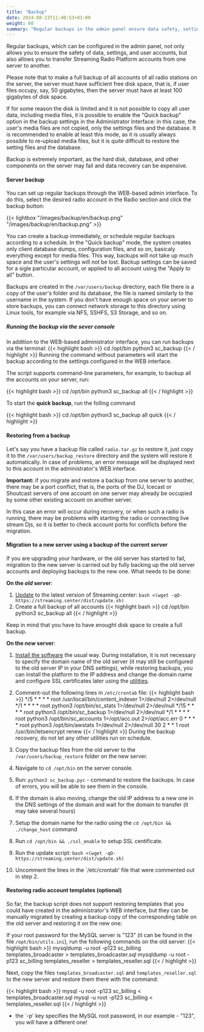 ```yaml
---
title: "Backup"
date: 2024-08-23T11:40:53+03:00
weight: 60
summary: "Regular backups in the admin panel ensure data safety, settings, and user account protection, and allow for server migration, with options for full or quick backups depending on disk space availability."
---
```


Regular backups, which can be configured in the admin panel, not only allows you to ensure the safety of data, settings, and user accounts, but also allows you to transfer Streaming Radio Platform accounts from one server to another.

Please note that to make a full backup of all accounts of all radio stations on the server, the server must have sufficient free disk space, that is, if user files occupy, say, 50 gigabytes, then the server must have at least 100 gigabytes of disk space.

If for some reason the disk is limited and it is not possible to copy all user data, including media files, it is possible to enable the "Quick backup" option in the backup settings in the Administrator Interface: in this case, the user's media files are not copied, only the settings files and the database. It is recommended to enable at least this mode, as it is usually always possible to re-upload media files, but it is quite difficult to restore the setting files and the database.

Backup is extremely important, as the hard disk, database, and other components on the server may fail and data recovery can be expensive.

#### Server backup
You can set up regular backups through the WEB-based admin interface. To do this, select the desired radio account in the Radio section and click the backup button:

{{< lightbox "/images/backup/en/backup.png" "/images/backup/en/backup.png" >}}

You can create a backup immediately, or schedule regular backups according to a schedule. In the "Quick backup" mode, the system creates only client database dumps, configuration files, and so on, basicaly everything except for media files. This way, backups will not take up much space and the user's settings will not be lost.
Backup settings can be saved for a sigle particular account, or applied to all account using the "Apply to all" button.

Backups are created in the `/var/users/backup` directory, each file there is a copy of the user's folder and its database, the file is named similarly to the username in the system.
If you don't have enough space on your server to store backups, you can connect network storage to this directory using Linux tools, for example via NFS, SSHFS, S3 Storage, and so on.

##### Running the backup via the sever console
In addition to the WEB-based administrator interface, you can run backups via the terminal:
{{< highlight bash  >}}
cd /opt/bin
python3 sc_backup
{{< / highlight >}}
Running the command without parameters will start the backup according to the settings configured in the WEB interface.

The script supports command-line parameters, for example, to backup all the accounts on your server, run:

{{< highlight bash  >}}
cd /opt/bin
python3 sc_backup all
{{< / highlight >}}

To start the **quick backup**, run the folling command

{{< highlight bash  >}}
cd /opt/bin
python3 sc_backup all quick
{{< / highlight >}}

#### Restoring from a backup
Let's say you have a backup file called `radio.tar.gz` to restore it, just copy it to the `/var/users/backup_restore` directory and the system will restore it automatically. In case of problems, an error message will be displayed next to this account in the administrator's WEB interface.

**Important:** if you migrate and restore a backup from one server to another, there may be a port conflict, that is, the ports of the DJ, Icecast or Shoutcast servers of one account on one server may already be occupied by some other existing account on another server.

In this case an error will occur during recovery, or when such a radio is running, there may be problems with starting the radio or connecting live stream Djs, so it is better to check account ports for conflicts before the migration. 


#### Migration to a new server using a backup of the current server
If you are upgrading your hardware, or the old server has started to fail, migration to the new server is carried out by fully backing up the old server accounts and deploying backups to the new one. What needs to be done:

**On the *old* server**:

1. [Update](/docs/system/upgrade) to the latest version of Streaming.center: `bash <(wget -qO- https://streaming.center/dist/update.sh)`
2. Create a full backup of all accounts
{{< highlight bash  >}}
cd /opt/bin
python3 sc_backup all
{{< / highlight >}}

Keep in mind that you have to have enought disk space to create a full backup.

**On the *new* server**:

1. [Install the software](/docs/system/installation) the usual way. 
During installation, it is not necessary to specify the domain name of the old server (it may still be configured to the old server IP in your DNS settings), while restoring backups, you can install the platform to the IP address and change the domain name and configure SSL certificates later using the [utilities](/docs/system/utils).
2. Comment-out the following lines in `/etc/crontab` file:
{{< highlight bash  >}}
*/5 * * * * root /usr/local/bin/content_indexer 1>/dev/null 2>/dev/null
*/1 * * * * root python3 /opt/bin/sc_stats 1>/dev/null 2>/dev/null
*/15 * * * * root python3 /opt/bin/sc_backup 1>/dev/null 2>/dev/null
*/1  * * * * root python3 /opt/bin/sc_accounts 1>/opt/acc.out 2>/opt/acc.err
0    * * * * root python3 /opt/bin/awstats 1>/dev/null 2>/dev/null
30 2 * * 1 root /usr/bin/letsencrypt renew
{{< / highlight >}}
During the backup recovery, do not let any other utilities run on schedule.

3. Copy the backup files from the old server to the `/var/users/backup_restore` folder on the new server.
4. Navigate to `cd /opt/bin` on the server console.
5. Run: `python3 sc_backup.pyc` - command to restore the backups. In case of errors, you will be able to see them in the console.
6. If the domain is also moving, change the old IP address to a new one in the DNS settings of the domain and wait for the domain to transfer (it may take several hours)
7. Setup the domain name for the radio using the `cd /opt/bin && ./change_host` command 
8. Run `cd /opt/bin && ./ssl_enable` to setup SSL centificate.
9. Run the update script: `bash <(wget -qO- https://streaming.center/dist/update.sh)`
10. Uncomment the lines in the `/etc/crontab' file that were commented out in step 2.

#### Restoring radio account templates (optional)
So far, the backup script does not support restoring templates that you could have created in the administrator's WEB interface, but they can be manually migrated by creating a backup copy of the corresponding table on the old server and restoring it on the new one:

If your root password for the MySQL server is "123" (it can be found in the file `/opt/bin/utils.ini`), run the following commands on the old server:
{{< highlight bash  >}}
mysqldump -u root -p123 sc_billing templates_broadcaster > templates_broadcaster.sql
mysqldump -u root -p123 sc_billing templates_reseller > templates_reseller.sql
{{< / highlight >}}

Next, copy the files `templates_broadcaster.sql` and `templates_reseller.sql` to the new server and restore them there with the command:

{{< highlight bash  >}}
mysql -u root -p123 sc_billing < templates_broadcaster.sql
mysql -u root -p123 sc_billing < templates_reseller.sql
{{< / highlight >}}

* the `-p' key specifies the MySQL root password, in our example - "123", you will have a different one!